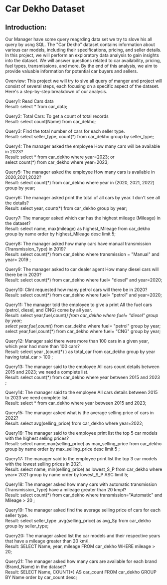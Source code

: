<h1>Car Dekho Dataset</h1>

<h2>Introduction:</h2>
Our Manager have some query reagrding data set we try to slove his all query by usng SQL.
The "Car Dekho" dataset contains information about various car models, including their specifications, pricing, and seller details. In this project, we will perform an exploratory data analysis to gain insights into the dataset. 
We will answer questions related to car availability, pricing, fuel types, transmissions, and more. By the end of this analysis, we aim to provide valuable information for potential car buyers and sellers.

Overview:
This project we will try to slve all query of manger and project will consist of several steps, each focusing on a specific aspect of the dataset. Here's a step-by-step breakdown of our analysis.

Query1: Read Cars data <br>
Result: select * from car_data;

Query2: Total Cars: To get a count of total records<br>
Result:  select count(Name) from car_dekho;

Query3: Find the total number of cars for each seller type.<br>
Result: select seller_type, count(*) from car_dekho group by seller_type;

Query4: The manager asked the employee How many cars will be available in 2023?<br>
Result: select * from car_dekho where year=2023;  or<br>
        select count(*) from car_dekho where year=2023;
        
Query5: The manager asked the employee How many cars is available in 2020,2021,2022?<br>
Result: select count(*) from car_dekho where year in (2020, 2021, 2022) group by year;

Query6: The manager asked print the total of all cars by year. I don't see all the details?<br>
Result: select year, count(*) from car_dekho group by year;

Query7: The manager asked which car has the highest mileage (Mileage) in the dataset?<br>
Result: select name, max(mileage) as highest_Mileage from car_dekho group by name order by highest_Mileage desc limit 5; 

Query8: The manager asked how many cars have manual transmission (Transmission_Type) in 2019?<br>
Result: select count(*) from car_dekho where transmission = "Manual" and year= 2019 ;

Query9: The manager asked to car dealer agent How many diesel cars will there be in 2020?<br>
Result: select count(*) from car_dekho where fuel= "diesel" and year=2020;

Query10: Clint requested how many petrol cars will there be in 2020?<br>
Result: select count(*) from car_dekho where fuel= "petrol" and year=2020;

Query11: The manager told the employee to give a print All the fuel cars (petrol, diesel, and CNG) come by all year.<br>
Result: select year,fuel,count(*) from car_dekho where fuel= "diesel" group by year;<br>
        select year,fuel,count(*) from car_dekho where fuel= "petrol" group by year;<br>
        select year,fuel,count(*) from car_dekho where fuel= "CNG" group by year;
        
Query12: Manager said there were more than 100 cars in a given year, which year had more than 100 cars?<br>
Result:  select year ,(count(*) ) as total_car from car_dekho group by year having total_car > 100  ;

Query13: The manager said to the employee All cars count details between 2015 and 2023; we need a complete list.<br>
Result:  select count(*) from car_dekho where year between 2015 and 2023 ;

Query14: The manager said to the employee All cars details between 2015 to 2023 we need complete list.<br>
Result: select * from car_dekho where year between 2015 and 2023;

Query15: The manager asked what is the average selling price of cars in 2022?<br>
Result: select avg(selling_price) from car_dekho where year=2022;

Query16: The manager said to the employee print list the top 5 car models with the highest selling prices? <br>
Result: select name,max(selling_price) as max_selling_price from car_dekho group by name order by max_selling_price desc limit 5 ;

Query17: The manager said to the employee print list the top 3 car models with the lowest selling prices in 2021. <br>
Result: select name, min(selling_price) as lowest_S_P from car_dekho where  year= 2021 group by name order by lowest_S_P ASC limit 5;

Query18: The manager asked how many cars with automatic transmission (Transmission_Type) have a mileage greater than 20 kmpl? <br>
Result: select count(*) from car_dekho where transmission="Automatic" and Mileage > 20 ;

Query19: The manager asked find the average selling price of cars for each seller type. <br>
Result: select seller_type ,avg(selling_price) as avg_Sp from car_dekho group by seller_type;

Query20: The manager asked list the car models and their respective years that have a mileage greater than 20 km/l. <br>
Result:  SELECT Name, year, mileage FROM car_dekho WHERE mileage > 20;

Query21: The manager asked how many cars are available for each brand (Brand_Name) in the dataset? <br>
Result: SELECT Name, COUNT(*) AS car_count FROM car_dekho GROUP BY Name order by car_count desc;


        
